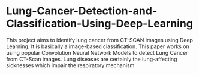 # Lung-Cancer-Detection-and-Classification-Using-Deep-Learning
This project aims to identify lung cancer from CT-SCAN images using Deep Learning. It is basically a image-based classification. 
This paper works on using popular Convolution Neural Network Models to detect Lung Cancer from CT-Scan images. Lung diseases are certainly the lung-affecting sicknesses which impair the respiratory mechanism
